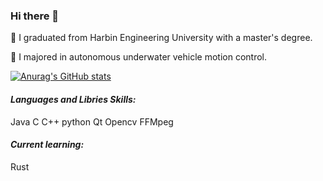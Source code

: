 ### Hi there 👋

<!--
**DevoutPrayer/DevoutPrayer** is a ✨ _special_ ✨ repository because its `README.md` (this file) appears on your GitHub profile.

Here are some ideas to get you started:

- 🔭 I’m currently working on ...
- 🌱 I’m currently learning ...
- 👯 I’m looking to collaborate on ...
- 🤔 I’m looking for help with ...
- 💬 Ask me about ...
- 📫 How to reach me: ...
- 😄 Pronouns: ...
- ⚡ Fun fact: ...
-->
📙 I graduated from Harbin Engineering University with a master's degree.

📜 I majored in autonomous underwater vehicle motion control.

[![Anurag's GitHub stats](https://github-readme-stats.vercel.app/api?username=DevoutPrayer)](https://github.com/anuraghazra/github-readme-stats)

#### *Languages and Libries Skills:*
Java C C++ python Qt Opencv FFMpeg
#### *Current learning:*
Rust
